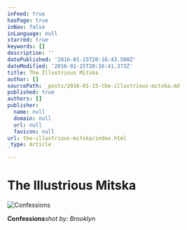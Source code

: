 ```yaml
---
inFeed: true
hasPage: true
inNav: false
inLanguage: null
starred: true
keywords: []
description: ''
datePublished: '2016-01-15T20:16:43.500Z'
dateModified: '2016-01-15T20:16:41.373Z'
title: The Illustrious Mitska
author: []
sourcePath: _posts/2016-01-15-the-illustrious-mitska.md
published: true
authors: []
publisher:
  name: null
  domain: null
  url: null
  favicon: null
url: the-illustrious-mitska/index.html
_type: Article

---
```

# The Illustrious Mitska
![Confessions](https://the-grid-user-content.s3-us-west-2.amazonaws.com/62371495-7ff5-49c8-9f4e-38e0ba2e55b0.jpg)

**Confessions**_shot by: Brooklyn_